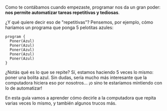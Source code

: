 Como te contábamos cuando empezaste, programar nos da un gran poder: **nos permite automatizar tareas repetitivas y tediosas**.

¿Y qué quiere decir eso de "repetitivas"? Pensemos, por ejemplo, cómo haríamos un programa que ponga 5 pelotitas azules:

```puppet
program {
  Poner(Azul)    
  Poner(Azul)    
  Poner(Azul)    
  Poner(Azul)    
  Poner(Azul)    
}
```

¿Notás qué es lo que se repite? Sí, estamos haciendo 5 veces lo mismo: poner una bolita azul. Sin dudas, sería mucho más interesante que la computadora hiciera eso por nosotros... ¡o sino te estaríamos mintiendo con lo de automatizar!

En esta guía vamos a aprender cómo decirle a la computadora que repita varias veces lo mismo, y también algunos trucos más.